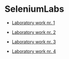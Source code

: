 # SeleniumLabs

* [Laboratory work nr. 1](https://github.com/Wazea/SeleniumLabs/tree/master/SeleniumIntro)

* [Laboratory work nr. 2](https://github.com/Wazea/SeleniumLabs/tree/master/WebScraping)

* [Laboratory work nr. 3](https://github.com/Wazea/SoftwareTestingLabs/blob/master/3.%20BlackBox/reportLab3.pdf)

* [Laboratory work nr. 4](https://github.com/Wazea/SoftwareTestingLabs/blob/master/4.%20WhiteBox/reportLab4.pdf)
